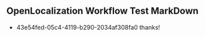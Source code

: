 ## OpenLocalization Workflow Test MarkDown
* 43e54fed-05c4-4119-b290-2034af308fa0 thanks!

<!--HONumber=Jul16_HO3-->


